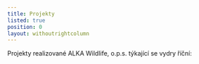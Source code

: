 ```yaml
---
title: Projekty
listed: true
position: 0
layout: withoutrightcolumn
---
```

Projekty realizované ALKA Wildlife, o.p.s. týkající se vydry říční:
